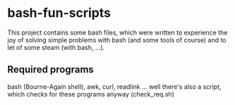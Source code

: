 # bash-fun-scripts

This project contains some bash files, which were written to experience the joy of
solving simple problems with bash (and some tools of course) and to let of some
steam (with bash, ...).

## Required programs

bash (Bourne-Again shell), awk, curl, readlink
... well there's also a script, which checks for these programs anyway (check_req.sh)
